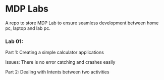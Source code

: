 # MDP Labs

A repo to store MDP Lab to ensure seamless development between home pc, laptop and lab pc.

### Lab 01:

Part 1:
Creating a simple calculator applications

Issues:
There is no error catching and crashes easily

Part 2:
Dealing with Intents between two activities
